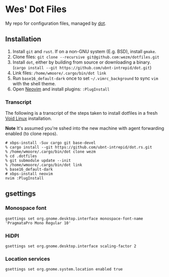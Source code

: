 # Wes' Dot Files

My repo for configuration files, managed by [dot].

## Installation

1. Install `git` and `rust`. If on a non-GNU system (E.g. BSD), install `gmake`.
3. Clone files: `git clone --recursive git@github.com:wezm/dotfiles.git`
2. Install `dot`, either by building from source or downloading a binary.
   (`cargo install --git https://github.com/ubnt-intrepid/dot.git`)
5. Link files: `/home/wmoore/.cargo/bin/dot link`
6. Run `base16_default-dark` once to set `~/.vimrc_background` to sync `vim`
   with the shell theme.
7. Open [Neovim] and install plugins: `:PlugInstall`

### Transcript

The following is a transcript of the steps taken to install dotfiles in a fresh
[Void Linux] installation.

**Note** It's assumed you're sshed into the new machine with agent forwarding
enabled (to clone repos).

    # xbps-install -Suv cargo git base-devel
    % cargo install --git https://github.com/ubnt-intrepid/dot.rs.git
    % /home/wmoore/.cargo/bin/dot clone wezm
    % cd .dotfiles
    % git submodule update --init
    % /home/wmoore/.cargo/bin/dot link
    % base16_default-dark
    # xbps-install neovim
    nvim :PlugInstall

## gsettings

### Monospace font

    gsettings set org.gnome.desktop.interface monospace-font-name 'PragmataPro Mono Regular 10'

### HiDPI

    gsettings set org.gnome.desktop.interface scaling-factor 2

### Location services

    gsettings set org.gnome.system.location enabled true

[dot]: https://github.com/ubnt-intrepid/dot
[Void Linux]: http://www.voidlinux.eu/
[Neovim]: https://neovim.io/
